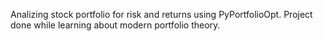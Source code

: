 Analizing stock portfolio for risk and returns using PyPortfolioOpt. Project done while learning about modern portfolio theory. 
